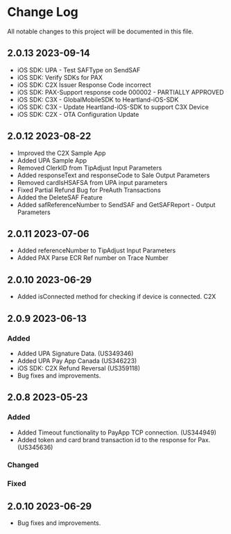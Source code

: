 # Change Log
All notable changes to this project will be documented in this file.

## 2.0.13 2023-09-14
- iOS SDK: UPA -  Test SAFType on SendSAF
- iOS SDK: Verify SDKs for PAX
- iOS SDK: C2X Issuer Response Code incorrect
- iOS SDK: PAX-Support response code 000002 - PARTIALLY APPROVED
- iOS SDK: C3X - GlobalMobileSDK to Heartland-iOS-SDK
- iOS SDK: C3X - Update Heartland-iOS-SDK to support C3X Device
- iOS SDK: C2X - OTA Configuration Update

## 2.0.12 2023-08-22
- Improved the C2X Sample App
- Added UPA Sample App
- Removed ClerkID from TipAdjust Input Parameters 
- Added responseText and responseCode to Sale Output Parameters 
- Removed cardIsHSAFSA from UPA input parameters 
- Fixed Partial Refund Bug for PreAuth Transactions
- Added the DeleteSAF Feature  
- Added safReferenceNumber to SendSAF and GetSAFReport - Output Parameters

## 2.0.11 2023-07-06
- Added referenceNumber to TipAdjust Input Parameters
- Added PAX Parse ECR Ref number on Trace Number

## 2.0.10 2023-06-29
- Added isConnected method for checking if device is connected. C2X

## 2.0.9 2023-06-13
### Added
- Added UPA Signature Data. (US349346)
- Added UPA Pay App Canada (US346223)
- iOS SDK: C2X Refund Reversal (US359118)
- Bug fixes and improvements.

## 2.0.8 2023-05-23
### Added
- Added Timeout functionality to PayApp TCP connection. (US344949)
- Added token and card brand transaction id to the response for Pax. (US345636)


### Changed
 
### Fixed

## 2.0.10 2023-06-29
- Bug fixes and improvements.